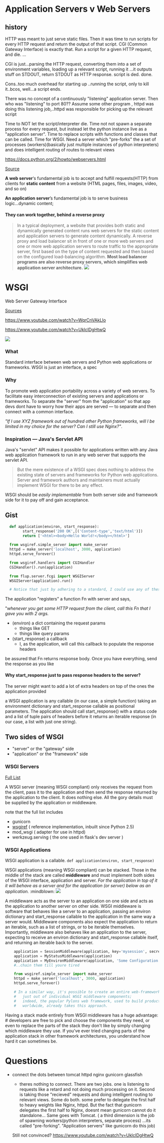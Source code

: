 # Application Servers v Web Servers

## history
HTTP was meant to just serve static files. Then it was time to run scripts for every HTTP request and return the output of that script. CGI (Common Gateway Interface) is exactly that. Run a script for a given HTTP request, and die. ...

CGI is just...parsing the HTTP request, converting them into a set of environment variables, loading up a relevant script, running it ...it outputs stuff on STDOUT, return STDOUT as HTTP response. script is ded. done.

Cons..too much overhead for starting up ..running the script, only to kill it..bcos, well...a script ends. 

There was no concept of a continuously "listening" application server. Then who was "listening" to port 80?? Assume some other program , httpd was doing this listening job,..httpd was responsible for picking up the relevant script 

Time to NOT let the script/interpreter die. Time not not spawn a separate process for every request, but instead let the python instance live as a "application server". Time to replace scripts with functions and classes that can be called. Time for WSGI. Need a server which "pre-forks" the a set of processes (workers)(basically just multiple instances of python interpreters) and does intelligent routing of routes to relevant views

https://docs.python.org/2/howto/webservers.html


[Source](https://www.nginx.com/resources/glossary/application-server-vs-web-server/)

**A web server**‘s fundamental job is to accept and fulfill requests(HTTP) from clients for **static content** from a website (HTML pages, files, images, video, and so on)

**An application server**’s fundamental job is to serve business logic...dynamic content;

####  They can work together, behind a reverse proxy 
> In a typical deployment, a website that provides both static and dynamically generated content runs web servers for the static content and application servers to generate content dynamically. A reverse proxy and load balancer sit in front of one or more web servers and one or more web application servers to route traffic to the appropriate server, first based on the type of content requested and then based on the configured load-balancing algorithm. **Most load balancer programs are also reverse proxy servers, which simplifies web application server architecture.**
![](../assets/appserver-webserver-01.png)



# WSGI
Web Server Gateway Interface

[Sources](https://wsgi.readthedocs.io/en/latest/learn.html)

https://www.youtube.com/watch?v=WqrCnVAkLIo

https://www.youtube.com/watch?v=UklcIDgHtwQ

![](../assets/wsgi-01.png)

### What
Standard interface between web servers and Python web applications or frameworks. WSGI is just an interface, a spec

### Why 
To promote web application portability across a variety of web servers. To facilitate easy interconnection of existing servers and applications or frameworks. To separate the "server" from the "application" so that app devs dont have to worry how their apps are served &mdash; to separate and then connect with a common interface.

_"If I use XYZ framework out of hundred other Python frameworks, will I be limited in my choice for the server? Can I still use Nginx?"_.

### Inspiration &mdash; Java's Servlet API
Java's "servlet" API makes it possible for applications written with any Java web application framework to run in any web server that supports the servlet API.


> But the mere existence of a WSGI spec does nothing to address the existing state of servers and frameworks for Python web applications. Server and framework authors and maintainers must actually implement WSGI for there to be any effect.

WSGI should be _easily implementable_ from both server side and framework side for it to pay off and gain acceptance.

## Gist
```python
  def application(environ, start_response):
        start_response('200 OK',[('Content-type','text/html')])
        return ['<html><body>Hello World!</body></html>']
  
  from wsgiref.simple_server import make_server
  httpd = make_server('localhost', 3000, application)
  httpd.serve_forever()

  from wsgiref.handlers import CGIHandler
  CGIHandler().run(application)

  from flup.server.fcgi import WSGIServer
  WSGIServer(application).run()

  # Notice that just by adhering to a standard, I could use any of these servers

```
The application "registers" a function Fn with server and says, 

"_whenever you get some HTTP request from the client, call this Fn that I gave you with 2 args._
- (environ) a dict containing the request params
    - things like GET
    - things like query params
- (start_response) a callback
    - I, as the application, will call this callback to populate the response headers

be assured that Fn returns response body. Once you have everything, send the response as you like

#### Why start_response just to pass response headers to the server?
The server might want to add a lot of extra headers on top of the ones the application provided

a WSGI application is any callable (in our case, a simple function) taking an environment dictionary and start_response callable as positional parameters. The application should call start_response() with a status code and a list of tuple pairs of headers before it returns an iterable response (in our case, a list with just one string).
## Two sides of WSGI
- "server" or the "gateway" side
- "application" or the "framework" side



### WSGI Servers
[Full List](https://wsgi.readthedocs.io/en/latest/servers.html)

A WSGI server (meaning WSGI compliant) only receives the request from the client, pass it to the application and then send the response returned by the application to the client. It does nothing else. All the gory details must be supplied by the application or middleware.

note that the full list includes 
- gunicorn
- [wsgiref](http://wsgi.tutorial.codepoint.net/intro) ( reference implementation, inbuilt since Python 2.5)
- mod_wsgi ( adapter for use in httpd)
- werkzeug.serving ( the one used in flask's dev server )


### WSGI Applications  
WSGI application is a callable.
`def application(environ, start_response)`

WSGI applications (meaning WSGI compliant) can be stacked. Those in the middle of the stack are called **middleware** and must implement both sides of the WSGI interface, application and server. _For the application in top of it it will behave as a server and for the application (or server) below as an application._ :mindblown:
![](https://oz123.github.io/advanced-python/book/_images/middlewares2.png)

A middleware acts as the server to an application on one side and acts as the application to another server on other side. WSGI middleware is software that behaves like a server to an application, passing an environ dictionary and start_response callable to the application in the same way a server would. Middleware components also expect the application to return an iterable, such as a list of strings, or to be iterable themselves. Importantly, middleware also behaves like an application to the server, expecting to receive an environ dictionary and start_response callable itself, and returning an iterable back to the server.

```py
    application = SessionMiddleware(application, key='mysession', secret='randomsecret',)
    application = MyStatusMiddleware(application)
    application = MyEnvironMiddleware(application, 'Some Configuration Option')
    #..chain them till youre tired

    from wsgiref.simple_server import make_server
    httpd = make_server('localhost', 3000, application)
    httpd.serve_forever()

    # In a similar way, it's possible to create an entire web-framework stack 
    #   just out of individual WSGI middleware components; 
    #   indeed, the popular Pylons web framework, used to build production sites
    #   worldwide, already takes this approach.
```

Having a stack made entirely from WSGI middleware has a huge advantage: #  developers are free to pick and choose the components they need, or even to replace the parts of the stack they don't like by simply changing which middleware they use. If you've ever tried changing parts of the application stack in other framework architectures, you understand how hard it can sometimes be.


# Questions
- connect the dots between tomcat httpd nginx gunicorn glassfish
  - theres nothing to connect. There are two jobs. one is listening to requests like a retard and not doing much processing on it. Second is taking those "recieved" requests and doing intelligent routing to relevant views. Some do both. some prefer to delegate the first half to heavy weights like Nginx, httpd. But the fact that gunicorn delegates the first half to Nginx, doesnt mean gunicorn cannot do it standalone... Same goes with Tomcat.
  ( a third dimension is the job of spawning workers(python interpreters, separate process) ...its called "pre-forking". "Application servers" like gunicorn do this job)

  Still not convinced? https://www.youtube.com/watch?v=UklcIDgHtwQ

